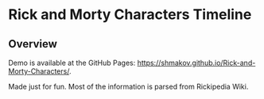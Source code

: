 Rick and Morty Characters Timeline
=======

Overview
---------
Demo is available at the GitHub Pages: https://shmakov.github.io/Rick-and-Morty-Characters/.

Made just for fun. Most of the information is parsed from Rickipedia Wiki.
